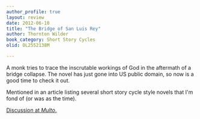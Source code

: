 ```yaml
---
author_profile: true
layout: review
date: 2012-06-10
title: "The Bridge of San Luis Rey"
author: Thornton Wilder
book_category: Short Story Cycles
olid: OL2552138M

---
```

A monk tries to trace the inscrutable workings of God in the aftermath of a bridge collapse. The novel has just gone into US public domain, so now is a good time to check it out. 

Mentioned in an article listing several short story cycle style novels that I'm fond of (or was as the time).

[Discussion at *Multo*.](https://multoghost.wordpress.com/2012/06/10/stories-for-the-short-attention-span/)